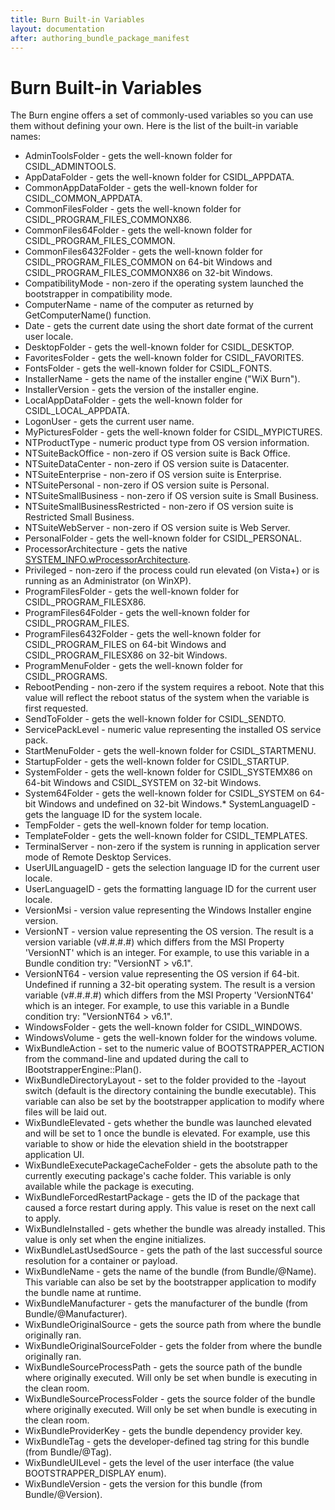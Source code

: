 ```yaml
---
title: Burn Built-in Variables
layout: documentation
after: authoring_bundle_package_manifest
---
```

# Burn Built-in Variables

The Burn engine offers a set of commonly-used variables so you can use them without defining your own. Here is the list of the built-in variable names:

* AdminToolsFolder - gets the well-known folder for CSIDL\_ADMINTOOLS.
* AppDataFolder - gets the well-known folder for CSIDL\_APPDATA.
* CommonAppDataFolder - gets the well-known folder for CSIDL\_COMMON\_APPDATA.
* CommonFilesFolder - gets the well-known folder for CSIDL\_PROGRAM\_FILES\_COMMONX86.
* CommonFiles64Folder - gets the well-known folder for CSIDL\_PROGRAM\_FILES\_COMMON.
* CommonFiles6432Folder - gets the well-known folder for CSIDL\_PROGRAM\_FILES\_COMMON on 64-bit Windows and CSIDL\_PROGRAM\_FILES\_COMMONX86 on 32-bit Windows.
* CompatibilityMode - non-zero if the operating system launched the bootstrapper in compatibility mode.
* ComputerName - name of the computer as returned by GetComputerName() function.
* Date - gets the current date using the short date format of the current user locale.
* DesktopFolder - gets the well-known folder for CSIDL\_DESKTOP.
* FavoritesFolder - gets the well-known folder for CSIDL\_FAVORITES.
* FontsFolder - gets the well-known folder for CSIDL\_FONTS.
* InstallerName - gets the name of the installer engine (&quot;WiX Burn&quot;).
* InstallerVersion - gets the version of the installer engine.
* LocalAppDataFolder - gets the well-known folder for CSIDL\_LOCAL\_APPDATA.
* LogonUser - gets the current user name.
* MyPicturesFolder - gets the well-known folder for CSIDL\_MYPICTURES.
* NTProductType - numeric product type from OS version information.
* NTSuiteBackOffice - non-zero if OS version suite is Back Office.
* NTSuiteDataCenter - non-zero if OS version suite is Datacenter.
* NTSuiteEnterprise - non-zero if OS version suite is Enterprise.
* NTSuitePersonal - non-zero if OS version suite is Personal.
* NTSuiteSmallBusiness - non-zero if OS version suite is Small Business.
* NTSuiteSmallBusinessRestricted - non-zero if OS version suite is Restricted Small Business.
* NTSuiteWebServer - non-zero if OS version suite is Web Server.
* PersonalFolder - gets the well-known folder for CSIDL\_PERSONAL.
* ProcessorArchitecture - gets the native [SYSTEM_INFO.wProcessorArchitecture](http://msdn.microsoft.com/en-us/library/windows/desktop/ms724958%28v=vs.85%29.aspx).
* Privileged - non-zero if the process could run elevated (on Vista+) or is running as an Administrator (on WinXP).
* ProgramFilesFolder - gets the well-known folder for CSIDL\_PROGRAM\_FILESX86.
* ProgramFiles64Folder - gets the well-known folder for CSIDL\_PROGRAM\_FILES.
* ProgramFiles6432Folder - gets the well-known folder for CSIDL\_PROGRAM\_FILES on 64-bit Windows and CSIDL\_PROGRAM\_FILESX86 on 32-bit Windows.
* ProgramMenuFolder - gets the well-known folder for CSIDL\_PROGRAMS.
* RebootPending - non-zero if the system requires a reboot. Note that this value will reflect the reboot status of the system when the variable is first requested.
* SendToFolder - gets the well-known folder for CSIDL\_SENDTO.
* ServicePackLevel - numeric value representing the installed OS service pack.
* StartMenuFolder - gets the well-known folder for CSIDL\_STARTMENU.
* StartupFolder - gets the well-known folder for CSIDL\_STARTUP.
* SystemFolder - gets the well-known folder for CSIDL\_SYSTEMX86 on 64-bit Windows and CSIDL\_SYSTEM on 32-bit Windows.
* System64Folder - gets the well-known folder for CSIDL\_SYSTEM on 64-bit Windows and undefined on 32-bit Windows.* SystemLanguageID - gets the language ID for the system locale.
* TempFolder - gets the well-known folder for temp location.
* TemplateFolder - gets the well-known folder for CSIDL\_TEMPLATES.
* TerminalServer - non-zero if the system is running in application server mode of Remote Desktop Services.
* UserUILanguageID - gets the selection language ID for the current user locale.
* UserLanguageID - gets the formatting language ID for the current user locale.
* VersionMsi - version value representing the Windows Installer engine version.
* VersionNT - version value representing the OS version. The result is a version variable (v#.#.#.#) which differs from the MSI Property &apos;VersionNT&apos; which is an integer. For example, to use this variable in a Bundle condition try: &quot;VersionNT &gt; v6.1&quot;.
* VersionNT64 - version value representing the OS version if 64-bit. Undefined if running a 32-bit operating system. The result is a version variable (v#.#.#.#) which differs from the MSI Property &apos;VersionNT64&apos; which is an integer. For example, to use this variable in a Bundle condition try: &quot;VersionNT64 &gt; v6.1&quot;.
* WindowsFolder - gets the well-known folder for CSIDL\_WINDOWS.
* WindowsVolume - gets the well-known folder for the windows volume.
* WixBundleAction - set to the numeric value of BOOTSTRAPPER\_ACTION from the command-line and updated during the call to IBootstrapperEngine::Plan().
* WixBundleDirectoryLayout - set to the folder provided to the -layout switch (default is the directory containing the bundle executable). This variable can also be set by the bootstrapper application to modify where files will be laid out.
* WixBundleElevated - gets whether the bundle was launched elevated and will be set to 1 once the bundle is elevated. For example, use this variable to show or hide the elevation shield in the bootstrapper application UI.
* WixBundleExecutePackageCacheFolder - gets the absolute path to the currently executing package&apos;s cache folder.  This variable is only available while the package is executing.
* WixBundleForcedRestartPackage - gets the ID of the package that caused a force restart during apply. This value is reset on the next call to apply.
* WixBundleInstalled - gets whether the bundle was already installed. This value is only set when the engine initializes.
* WixBundleLastUsedSource - gets the path of the last successful source resolution for a container or payload.
* WixBundleName - gets the name of the bundle (from Bundle/@Name). This variable can also be set by the bootstrapper application to modify the bundle name at runtime.
* WixBundleManufacturer - gets the manufacturer of the bundle (from Bundle/@Manufacturer).
* WixBundleOriginalSource - gets the source path from where the bundle originally ran.
* WixBundleOriginalSourceFolder - gets the folder from where the bundle originally ran.
* WixBundleSourceProcessPath - gets the source path of the bundle where originally executed. Will only be set when bundle is executing in the clean room.
* WixBundleSourceProcessFolder - gets the source folder of the bundle where originally executed. Will only be set when bundle is executing in the clean room.
* WixBundleProviderKey - gets the bundle dependency provider key.
* WixBundleTag - gets the developer-defined tag string for this bundle (from Bundle/@Tag).
* WixBundleUILevel - gets the level of the user interface (the value BOOTSTRAPPER\_DISPLAY enum).
* WixBundleVersion - gets the version for this bundle (from Bundle/@Version).
